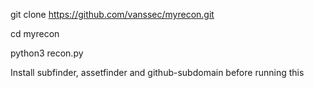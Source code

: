 git clone https://github.com/vanssec/myrecon.git

cd myrecon

python3 recon.py

Install subfinder, assetfinder and github-subdomain before running this

